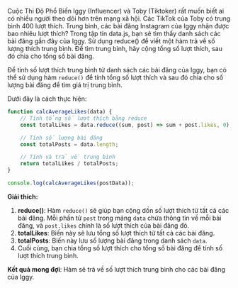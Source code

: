 Cuộc Thi Độ Phổ Biến
Iggy (Influencer) và Toby (Tiktoker) rất muốn biết ai có nhiều người theo dõi hơn trên mạng xã hội. Các TikTok của Toby có trung bình 400 lượt thích. Trung bình, các bài đăng Instagram của Iggy nhận được bao nhiêu lượt thích? Trong tập tin data.js, bạn sẽ tìm thấy danh sách các bài đăng gần đây của Iggy. Sử dụng reduce() để viết một hàm trả về số lượng thích trung bình. Để tìm trung bình, hãy cộng tổng số lượt thích, sau đó chia cho tổng số bài đăng.

Để tính số lượt thích trung bình từ danh sách các bài đăng của Iggy, bạn có thể sử dụng hàm `reduce()` để tính tổng số lượt thích và sau đó chia cho số lượng bài đăng để tìm giá trị trung bình. 

Dưới đây là cách thực hiện:

```javascript
function calcAverageLikes(data) {
    // Tính tổng số lượt thích bằng reduce
    const totalLikes = data.reduce((sum, post) => sum + post.likes, 0);

    // Tính số lượng bài đăng
    const totalPosts = data.length;

    // Tính và trả về trung bình
    return totalLikes / totalPosts;
}

console.log(calcAverageLikes(postData));
```

**Giải thích:**
1. **reduce()**: Hàm `reduce()` sẽ giúp bạn cộng dồn số lượt thích từ tất cả các bài đăng. Mỗi phần tử `post` trong mảng `data` chứa thông tin về mỗi bài đăng, và `post.likes` chính là số lượt thích của bài đăng đó.
2. **totalLikes**: Biến này sẽ lưu tổng số lượt thích từ tất cả các bài đăng.
3. **totalPosts**: Biến này lưu số lượng bài đăng trong danh sách `data`.
4. Cuối cùng, bạn chia tổng số lượt thích cho tổng số bài đăng để tính số lượt thích trung bình.

**Kết quả mong đợi**:
Hàm sẽ trả về số lượt thích trung bình cho các bài đăng của Iggy.